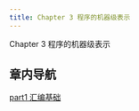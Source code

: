 ```yaml
---
title: Chapter 3 程序的机器级表示
---
```


Chapter 3 程序的机器级表示

## 章内导航

[part1 汇编基础](/note/ch3/assembly-basic)